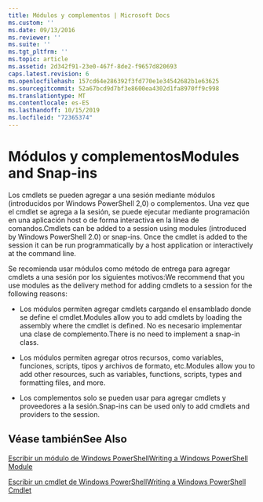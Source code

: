 ```yaml
---
title: Módulos y complementos | Microsoft Docs
ms.custom: ''
ms.date: 09/13/2016
ms.reviewer: ''
ms.suite: ''
ms.tgt_pltfrm: ''
ms.topic: article
ms.assetid: 2d342f91-23e0-467f-8de2-f9657d820693
caps.latest.revision: 6
ms.openlocfilehash: 157cd64e286392f3fd770e1e34542682b1e63625
ms.sourcegitcommit: 52a67bcd9d7bf3e8600ea4302d1fa8970ff9c998
ms.translationtype: MT
ms.contentlocale: es-ES
ms.lasthandoff: 10/15/2019
ms.locfileid: "72365374"
---
```

# <a name="modules-and-snap-ins"></a><span data-ttu-id="86186-102">Módulos y complementos</span><span class="sxs-lookup"><span data-stu-id="86186-102">Modules and Snap-ins</span></span>

<span data-ttu-id="86186-103">Los cmdlets se pueden agregar a una sesión mediante módulos (introducidos por Windows PowerShell 2,0) o complementos. Una vez que el cmdlet se agrega a la sesión, se puede ejecutar mediante programación en una aplicación host o de forma interactiva en la línea de comandos.</span><span class="sxs-lookup"><span data-stu-id="86186-103">Cmdlets can be added to a session using modules (introduced by Windows PowerShell 2.0) or snap-ins. Once the cmdlet is added to the session it can be run programmatically by a host application or interactively at the command line.</span></span>

<span data-ttu-id="86186-104">Se recomienda usar módulos como método de entrega para agregar cmdlets a una sesión por los siguientes motivos:</span><span class="sxs-lookup"><span data-stu-id="86186-104">We recommend that you use modules as the delivery method for adding cmdlets to a session for the following reasons:</span></span>

- <span data-ttu-id="86186-105">Los módulos permiten agregar cmdlets cargando el ensamblado donde se define el cmdlet.</span><span class="sxs-lookup"><span data-stu-id="86186-105">Modules allow you to add cmdlets by loading the assembly where the cmdlet is defined.</span></span> <span data-ttu-id="86186-106">No es necesario implementar una clase de complemento.</span><span class="sxs-lookup"><span data-stu-id="86186-106">There is no need to implement a snap-in class.</span></span>

- <span data-ttu-id="86186-107">Los módulos permiten agregar otros recursos, como variables, funciones, scripts, tipos y archivos de formato, etc.</span><span class="sxs-lookup"><span data-stu-id="86186-107">Modules allow you to add other resources, such as variables, functions, scripts, types and formatting files, and more.</span></span>

- <span data-ttu-id="86186-108">Los complementos solo se pueden usar para agregar cmdlets y proveedores a la sesión.</span><span class="sxs-lookup"><span data-stu-id="86186-108">Snap-ins can be used only to add cmdlets and providers to the session.</span></span>

## <a name="see-also"></a><span data-ttu-id="86186-109">Véase también</span><span class="sxs-lookup"><span data-stu-id="86186-109">See Also</span></span>

[<span data-ttu-id="86186-110">Escribir un módulo de Windows PowerShell</span><span class="sxs-lookup"><span data-stu-id="86186-110">Writing a Windows PowerShell Module</span></span>](../module/writing-a-windows-powershell-module.md)

[<span data-ttu-id="86186-111">Escribir un cmdlet de Windows PowerShell</span><span class="sxs-lookup"><span data-stu-id="86186-111">Writing a Windows PowerShell Cmdlet</span></span>](./writing-a-windows-powershell-cmdlet.md)
